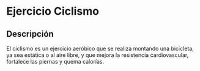 # Ejercicio Ciclismo

## Descripción
El ciclismo es un ejercicio aeróbico que se realiza montando una bicicleta, ya sea estática o al aire libre, y que mejora la resistencia cardiovascular, fortalece las piernas y quema calorías.

